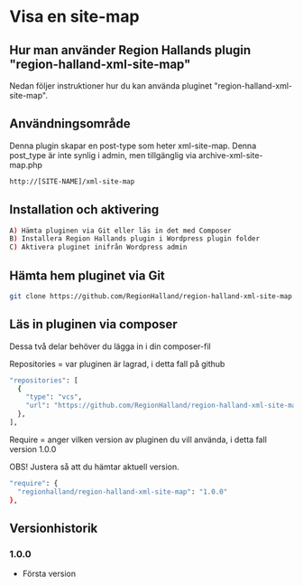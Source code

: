 # Visa en site-map

## Hur man använder Region Hallands plugin "region-halland-xml-site-map"

Nedan följer instruktioner hur du kan använda pluginet "region-halland-xml-site-map".


## Användningsområde

Denna plugin skapar en post-type som heter xml-site-map. Denna post_type är inte synlig i admin, men tillgänglig via archive-xml-site-map.php
```sh
http://[SITE-NAME]/xml-site-map
```


## Installation och aktivering

```sh
A) Hämta pluginen via Git eller läs in det med Composer
B) Installera Region Hallands plugin i Wordpress plugin folder
C) Aktivera pluginet inifrån Wordpress admin
```


## Hämta hem pluginet via Git

```sh
git clone https://github.com/RegionHalland/region-halland-xml-site-map.git
```


## Läs in pluginen via composer

Dessa två delar behöver du lägga in i din composer-fil

Repositories = var pluginen är lagrad, i detta fall på github

```sh
"repositories": [
  {
    "type": "vcs",
    "url": "https://github.com/RegionHalland/region-halland-xml-site-map.git"
  },
],
```
Require = anger vilken version av pluginen du vill använda, i detta fall version 1.0.0

OBS! Justera så att du hämtar aktuell version.

```sh
"require": {
  "regionhalland/region-halland-xml-site-map": "1.0.0"
},
```


## Versionhistorik

### 1.0.0
- Första version